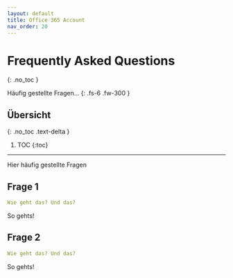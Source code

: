```yaml
---
layout: default
title: Office 365 Account
nav_order: 20
---
```


# Frequently Asked Questions
{: .no_toc }


Häufig gestellte Fragen...
{: .fs-6 .fw-300 }

## Übersicht
{: .no_toc .text-delta }

1. TOC
{:toc}

---


Hier häufig gestellte Fragen

## Frage 1

```yaml
Wie geht das? Und das?
```

So gehts! 

## Frage 2

```yaml
Wie geht das? Und das?
```

So gehts! 